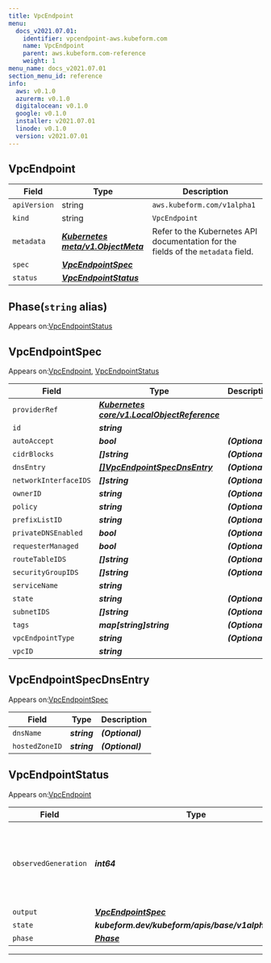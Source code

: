 ```yaml
---
title: VpcEndpoint
menu:
  docs_v2021.07.01:
    identifier: vpcendpoint-aws.kubeform.com
    name: VpcEndpoint
    parent: aws.kubeform.com-reference
    weight: 1
menu_name: docs_v2021.07.01
section_menu_id: reference
info:
  aws: v0.1.0
  azurerm: v0.1.0
  digitalocean: v0.1.0
  google: v0.1.0
  installer: v2021.07.01
  linode: v0.1.0
  version: v2021.07.01
---
```


## VpcEndpoint
| Field | Type | Description |
| ------ | ----- | ----------- |
| `apiVersion` | string | `aws.kubeform.com/v1alpha1` |
|    `kind` | string | `VpcEndpoint` |
| `metadata` | ***[Kubernetes meta/v1.ObjectMeta](https://v1-18.docs.kubernetes.io/docs/reference/generated/kubernetes-api/v1.18/#objectmeta-v1-meta)***|Refer to the Kubernetes API documentation for the fields of the `metadata` field.|
| `spec` | ***[VpcEndpointSpec](#vpcendpointspec)***||
| `status` | ***[VpcEndpointStatus](#vpcendpointstatus)***||
## Phase(`string` alias)

Appears on:[VpcEndpointStatus](#vpcendpointstatus)

## VpcEndpointSpec

Appears on:[VpcEndpoint](#vpcendpoint), [VpcEndpointStatus](#vpcendpointstatus)

| Field | Type | Description |
| ------ | ----- | ----------- |
| `providerRef` | ***[Kubernetes core/v1.LocalObjectReference](https://v1-18.docs.kubernetes.io/docs/reference/generated/kubernetes-api/v1.18/#localobjectreference-v1-core)***||
| `id` | ***string***||
| `autoAccept` | ***bool***| ***(Optional)*** |
| `cidrBlocks` | ***[]string***| ***(Optional)*** |
| `dnsEntry` | ***[[]VpcEndpointSpecDnsEntry](#vpcendpointspecdnsentry)***| ***(Optional)*** |
| `networkInterfaceIDS` | ***[]string***| ***(Optional)*** |
| `ownerID` | ***string***| ***(Optional)*** |
| `policy` | ***string***| ***(Optional)*** |
| `prefixListID` | ***string***| ***(Optional)*** |
| `privateDNSEnabled` | ***bool***| ***(Optional)*** |
| `requesterManaged` | ***bool***| ***(Optional)*** |
| `routeTableIDS` | ***[]string***| ***(Optional)*** |
| `securityGroupIDS` | ***[]string***| ***(Optional)*** |
| `serviceName` | ***string***||
| `state` | ***string***| ***(Optional)*** |
| `subnetIDS` | ***[]string***| ***(Optional)*** |
| `tags` | ***map[string]string***| ***(Optional)*** |
| `vpcEndpointType` | ***string***| ***(Optional)*** |
| `vpcID` | ***string***||
## VpcEndpointSpecDnsEntry

Appears on:[VpcEndpointSpec](#vpcendpointspec)

| Field | Type | Description |
| ------ | ----- | ----------- |
| `dnsName` | ***string***| ***(Optional)*** |
| `hostedZoneID` | ***string***| ***(Optional)*** |
## VpcEndpointStatus

Appears on:[VpcEndpoint](#vpcendpoint)

| Field | Type | Description |
| ------ | ----- | ----------- |
| `observedGeneration` | ***int64***| ***(Optional)*** Resource generation, which is updated on mutation by the API Server.|
| `output` | ***[VpcEndpointSpec](#vpcendpointspec)***| ***(Optional)*** |
| `state` | ***kubeform.dev/kubeform/apis/base/v1alpha1.State***| ***(Optional)*** |
| `phase` | ***[Phase](#phase)***| ***(Optional)*** |
---
